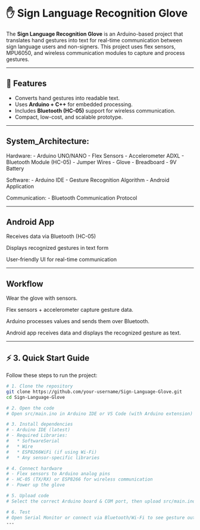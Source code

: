 # ✋ Sign Language Recognition Glove  

The **Sign Language Recognition Glove** is an Arduino-based project that translates hand gestures into text for real-time communication between sign language users and non-signers. This project uses flex sensors, MPU6050, and wireless communication modules to capture and process gestures.

---

## 📌 Features
- Converts hand gestures into readable text.  
- Uses **Arduino + C++** for embedded processing.  
- Includes **Bluetooth (HC-05)** support for wireless communication.  
- Compact, low-cost, and scalable prototype.  

---

## System_Architecture:
  Hardware:
    - Arduino UNO/NANO
    - Flex Sensors
    - Accelerometer ADXL
    - Bluetooth Module (HC-05)
    - Jumper Wires
    - Glove
    - Breadboard
    - 9V Battery
 
  Software:
    - Arduino IDE
    - Gesture Recognition Algorithm
    - Android Application
 
  Communication:
    - Bluetooth Communication Protocol

---
## Android App

Receives data via Bluetooth (HC-05)

Displays recognized gestures in text form

User-friendly UI for real-time communication

---
## Workflow

Wear the glove with sensors.

Flex sensors + accelerometer capture gesture data.

Arduino processes values and sends them over Bluetooth.

Android app receives data and displays the recognized gesture as text.

---


## ⚡ 3. Quick Start Guide

Follow these steps to run the project:

```bash
# 1. Clone the repository
git clone https://github.com/your-username/Sign-Language-Glove.git
cd Sign-Language-Glove

# 2. Open the code
# Open src/main.ino in Arduino IDE or VS Code (with Arduino extension)

# 3. Install dependencies
# - Arduino IDE (latest)
# - Required Libraries:
#   * SoftwareSerial
#   * Wire
#   * ESP8266WiFi (if using Wi-Fi)
#   * Any sensor-specific libraries

# 4. Connect hardware
# - Flex sensors to Arduino analog pins
# - HC-05 (TX/RX) or ESP8266 for wireless communication
# - Power up the glove

# 5. Upload code
# Select the correct Arduino board & COM port, then upload src/main.ino

# 6. Test
# Open Serial Monitor or connect via Bluetooth/Wi-Fi to see gesture outputs
---

